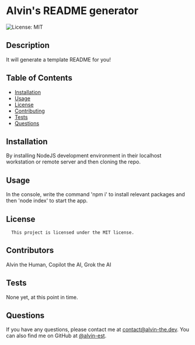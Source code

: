 # Alvin's README generator
![License: MIT](https://img.shields.io/badge/License-MIT-yellow.svg)
## Description
It will generate a template README for you!
## Table of Contents
- [Installation](#installation)
- [Usage](#usage)
- [License](#license)
- [Contributing](#contributing)
- [Tests](#tests)
- [Questions](#questions)
## Installation
By installing NodeJS development environment in their localhost workstation or remote server and then cloning the repo.
## Usage
In the console, write the command 'npm i' to install relevant packages and then 'node index' to start the app.
## License
      This project is licensed under the MIT license.
## Contributors
Alvin the Human, Copilot the AI, Grok the AI
## Tests
None yet, at this point in time.
## Questions
If you have any questions, please contact me at [contact@alvin-the.dev](mailto:contact@alvin-the.dev). You can also find me on GitHub at [@alvin-est](https://github.com/@alvin-est).  
